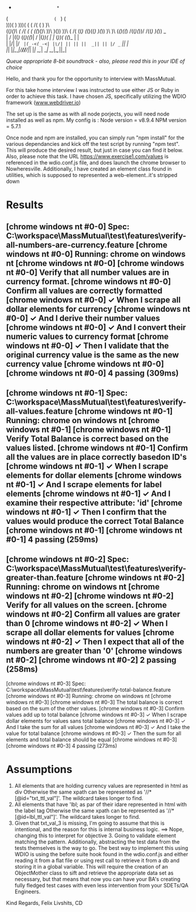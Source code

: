    *                     *                                
 (  `                  (  `             )             (   
 )\))(      )          )\))(     (   ( /(   (      )  )\  
((_)()\  ( /(  (   (  ((_)()\   ))\  )\()) ))\  ( /( ((_) 
(_()((_) )(_)) )\  )\ (_()((_) /((_)(_))/ /((_) )(_)) _   
|  \/  |((_)_ ((_)((_)|  \/  |(_))( | |_ (_))( ((_)_ | |  
| |\/| |/ _` |(_-<(_-<| |\/| || || ||  _|| || |/ _` || |  
|_|  |_|\__,_|/__//__/|_|  |_| \_,_| \__| \_,_|\__,_||_|  
                                                         

*Queue appropriate 8-bit soundtrack - also, please read this in your IDE of choice*

Hello, and thank you for the opportunity to interview with MassMutual.

For this take home interview I was instructed to use either JS or Ruby in order to achieve this task.
I have chosen JS, specifically utilizing the WDIO framework (www.webdriver.io)

The set up is the same as with all node porjects, you will need node installed as well as npm.
My config is :  Node version = v8.9.4 
                NPM version = 5.7.1

Once node and npm are installed, you can simply run "npm install" for the various dependancies 
and kick off the test script by running "npm test". This will produce the desired result, but
just in case you can find it below.  Also, please note that the URL https://www.exercise1.com/values
is referenced in the wdio.conf.js file, and does launch the chrome browser to Nowheresville.
Additionally, I have created an element class found in utilities, which is supposed to represented
a web-element..it's stripped down


Results
=======
[chrome  windows nt #0-0] Spec: C:\workspace\MassMutual\test\features\verify-all-numbers-are-currency.feature
[chrome  windows nt #0-0] Running: chrome on windows nt
[chrome  windows nt #0-0]
[chrome  windows nt #0-0] Verify that all number values are in currency format.
[chrome  windows nt #0-0]     Confirm all values are correctly formatted
[chrome  windows nt #0-0]        ✓ When I scrape all dollar elements for currency
[chrome  windows nt #0-0]        ✓ And I derive their number values
[chrome  windows nt #0-0]        ✓ And I convert their numeric values to currency format
[chrome  windows nt #0-0]        ✓ Then I validate that the original currency value is the same as the new currency value
[chrome  windows nt #0-0]
[chrome  windows nt #0-0] 4 passing (309ms)
------------------------------------------------------------------
[chrome  windows nt #0-1] Spec: C:\workspace\MassMutual\test\features\verify-all-values.feature
[chrome  windows nt #0-1] Running: chrome on windows nt
[chrome  windows nt #0-1]
[chrome  windows nt #0-1] Verify Total Balance is correct based on the values listed.
[chrome  windows nt #0-1]     Confirm all the values are in place correctly basedon ID's
[chrome  windows nt #0-1]        ✓ When I scrape elements for dollar elements
[chrome  windows nt #0-1]        ✓ And I scrape elements for label elements
[chrome  windows nt #0-1]        ✓ And I examine their respective attribute: 'id'
[chrome  windows nt #0-1]        ✓ Then I confirm that the values would produce the correct Total Balance
[chrome  windows nt #0-1]
[chrome  windows nt #0-1] 4 passing (259ms)
------------------------------------------------------------------
[chrome  windows nt #0-2] Spec: C:\workspace\MassMutual\test\features\verify-greater-than.feature
[chrome  windows nt #0-2] Running: chrome on windows nt
[chrome  windows nt #0-2]
[chrome  windows nt #0-2] Verify for all values on the screen.
[chrome  windows nt #0-2]     Confirm all values are grater than 0
[chrome  windows nt #0-2]        ✓ When I scrape all dollar elements for values
[chrome  windows nt #0-2]        ✓ Then I expect that all of the numbers are greater than '0'
[chrome  windows nt #0-2]
[chrome  windows nt #0-2] 2 passing (258ms)
------------------------------------------------------------------
[chrome  windows nt #0-3] Spec: C:\workspace\MassMutual\test\features\verify-total-balance.feature
[chrome  windows nt #0-3] Running: chrome on windows nt
[chrome  windows nt #0-3]
[chrome  windows nt #0-3] The total balance is correct based on the sum of the other values.
[chrome  windows nt #0-3]     Confirm values add up to total balance
[chrome  windows nt #0-3]        ✓ When I scrape dollar elements for values sans total balance
[chrome  windows nt #0-3]        ✓ And I take the sum for all values
[chrome  windows nt #0-3]        ✓ And I take the value for total balance
[chrome  windows nt #0-3]        ✓ Then the sum for all elements and total balance should be equal
[chrome  windows nt #0-3]
[chrome  windows nt #0-3] 4 passing (273ms)



Assumptions
===========
1) All elements that are holding currency values are represented in html as div
   Otherwise the same xpath can be represented as '//*[@id="txt_ttl_val"]'. The wildcard takes longer to find.
2) All elements that have 'lbl; as par of their idare represented in html with the label tag
   Otherwise the same xpath can be represented as '//*[@id=lbl_ttl_val"]'. The wildcard takes longer to find.
3) Given that txt_val_3 is missing, I'm going to assume that this is intentional,
   and the reason for this is internal business logic. ==> Nope, changing this to interpret for objective 3.
   Going to validate element matching the pattern.
Additionally, abstracting the test data from the tests themselves is the way to go.  The best 
way to implement this using WDIO is using the before suite hook found in the wdio.conf.js and
either reading it from a flat file or using rest call to retrieve it from a db and storing it
in a global variable.  This will require the creation of an ObjectMother class to sift and 
retrieve the appropriate data set as necessary, but that means that now you can have your BA's
creating fully fledged test cases with even less intervention from your SDETs/QA Engineers.  


Kind Regards,
Felix Livshits, CD